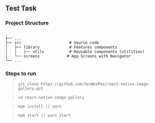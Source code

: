 ## Test Task

### Project Structure
    .
    ├── ...
    ├── src                     # Source code
    │   ├── library             # Features components
    │   │   ├── utils           # Reusable components (utilities)
    │   └── screens            # App Screens with Navigator
    └── ...


### Steps to run
>`git clone https://github.com/SexWexPex/react-native-image-gallery.git`

> `cd react-native-image-gallery`

>`npm install || yarn`

>`npm start || yarn start`
